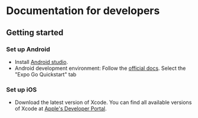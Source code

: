 # **Documentation for developers**

## Getting started

### **Set up Android**

- Install [Android studio](https://developer.android.com/studio).
- Android development environment: Follow the [official docs](https://reactnative.dev/docs/environment-setup). Select the "Expo Go Quickstart" tab

### **Set up iOS**

- Download the latest version of Xcode. You can find all available versions of Xcode at [Apple's Developer Portal](http://developer.apple.com/download/more/).